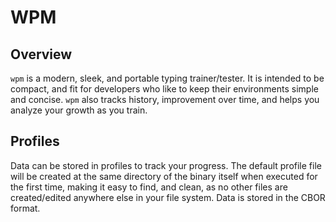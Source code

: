 # WPM

## Overview

`wpm` is a modern, sleek, and portable typing trainer/tester. It is intended to be compact, and fit for developers who like to keep their environments simple and concise. `wpm` also tracks history, improvement over time, and helps you analyze your growth as you train.

## Profiles

Data can be stored in profiles to track your progress. The default profile file will be created at the same directory of the binary itself when executed for the first time, making it easy to find, and clean, as no other files are created/edited anywhere else in your file system. Data is stored in the CBOR format.
